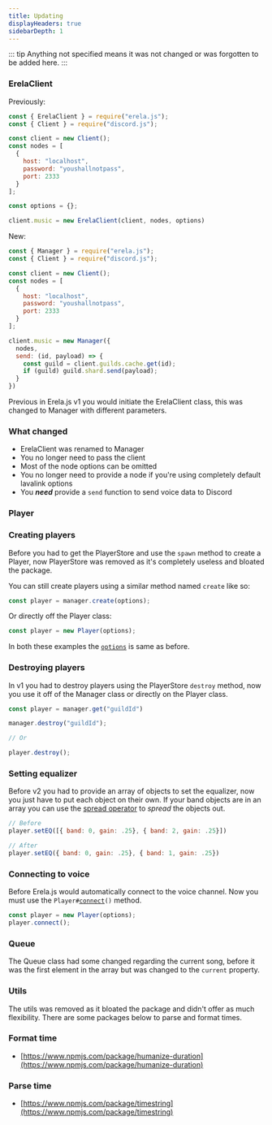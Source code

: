 ```yaml
---
title: Updating
displayHeaders: true
sidebarDepth: 1
---
```


::: tip
Anything not specified means it was not changed or was forgotten to be added here.
:::

### ErelaClient

Previously:
```javascript
const { ErelaClient } = require("erela.js");
const { Client } = require("discord.js");

const client = new Client();
const nodes = [
  {
    host: "localhost",
    password: "youshallnotpass",
    port: 2333
  }
];

const options = {};

client.music = new ErelaClient(client, nodes, options)
```
New:
```javascript
const { Manager } = require("erela.js");
const { Client } = require("discord.js");

const client = new Client();
const nodes = [
  {
    host: "localhost",
    password: "youshallnotpass",
    port: 2333
  }
];

client.music = new Manager({
  nodes,
  send: (id, payload) => {
    const guild = client.guilds.cache.get(id);
    if (guild) guild.shard.send(payload);
  } 
})
```

Previous in Erela.js v1 you would initiate the ErelaClient class, this was changed to Manager with different parameters.

<h3>What changed</h3>

- ErelaClient was renamed to Manager
- You no longer need to pass the client
- Most of the node options can be omitted
- You no longer need to provide a node if you're using completely default lavalink options
- You ***need*** provide a `send` function to send voice data to Discord

### Player

### Creating players

Before you had to get the PlayerStore and use the `spawn` method to create a Player, now PlayerStore was removed as it's completely useless and bloated the package.

You can still create players using a similar method named `create` like so:

```javascript
const player = manager.create(options);
```

Or directly off the Player class:

```javascript
const player = new Player(options);
```

In both these examples the [`options`](/docs/typedefs/ManagerOptions.html) is same as before.

### Destroying players

In v1 you had to destroy players using the PlayerStore `destroy` method, now you use it off of the Manager class or directly on the Player class.

```javascript
const player = manager.get("guildId")

manager.destroy("guildId");

// Or

player.destroy();
```

### Setting equalizer

Before v2 you had to provide an array of objects to set the equalizer, now you just have to put each object on their own.
If your band objects are in an array you can use the [spread operator](https://developer.mozilla.org/en-US/docs/Web/JavaScript/Reference/Operators/Spread_syntax) to *spread* the objects out.

```javascript
// Before
player.setEQ([{ band: 0, gain: .25}, { band: 2, gain: .25}])

// After
player.setEQ({ band: 0, gain: .25}, { band: 1, gain: .25})
```

### Connecting to voice

Before Erela.js would automatically connect to the voice channel. Now you must use the <code>Player#<a href="/docs/classes/Player.html#connect">connect</a>()</code> method.

```javascript
const player = new Player(options);
player.connect();
```

### Queue

The Queue class had some changed regarding the current song, before it was the first element in the array but was changed to the `current` property.

### Utils

The utils was removed as it bloated the package and didn't offer as much flexibility. There are some packages below to parse and format times.

### Format time

- [https://www.npmjs.com/package/humanize-duration](https://www.npmjs.com/package/humanize-duration)

### Parse time

- [https://www.npmjs.com/package/timestring](https://www.npmjs.com/package/timestring)
